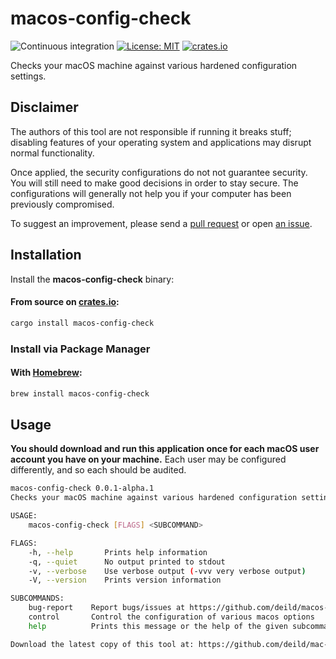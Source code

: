 # macos-config-check 
![Continuous integration](https://github.com/deild/macos-config-check/workflows/Continuous%20integration/badge.svg)
[![License: MIT](https://img.shields.io/badge/License-MIT-yellow.svg)](https://raw.githubusercontent.com/deild/macos-config-check/main/LICENSE)
[![crates.io](https://img.shields.io/crates/v/macos-config-check?style=flat-square)](https://crates.io/crates/macos-config-check)


Checks your macOS machine against various hardened configuration settings.

## Disclaimer

The authors of this tool are not responsible if running it breaks stuff; 
disabling features of your operating system and applications may disrupt normal functionality.

Once applied, the security configurations do not not guarantee security. 
You will still need to make good decisions in order to stay secure. 
The configurations will generally not help you if your computer has been previously compromised.

To suggest an improvement, please send a [pull request](https://github.com/deild/macos-config-check/pulls) or open [an issue](https://github.com/deild/macos-config-check/issues).

## Installation

Install the **macos-config-check** binary:

   #### From source on [crates.io](https://crates.io/):

   ```sh
   cargo install macos-config-check
   ```

   ### Install via Package Manager

   #### With [Homebrew](https://brew.sh/):

   ```sh
   brew install macos-config-check
   ```

## Usage

**You should download and run this application once for each macOS user account you have on your machine.** 
Each user may be configured differently, and so each should be audited.


```bash
macos-config-check 0.0.1-alpha.1
Checks your macOS machine against various hardened configuration settings

USAGE:
    macos-config-check [FLAGS] <SUBCOMMAND>

FLAGS:
    -h, --help       Prints help information
    -q, --quiet      No output printed to stdout
    -v, --verbose    Use verbose output (-vvv very verbose output)
    -V, --version    Prints version information

SUBCOMMANDS:
    bug-report    Report bugs/issues at https://github.com/deild/macos-config-check/issues
    control       Control the configuration of various macos options
    help          Prints this message or the help of the given subcommand(s)

Download the latest copy of this tool at: https://github.com/deild/mac-os-check/releases/latest
```